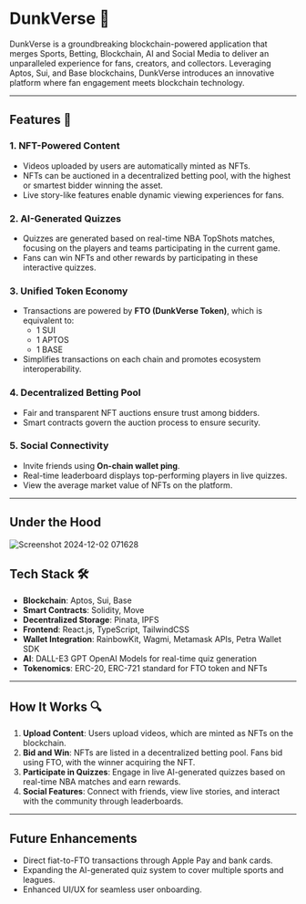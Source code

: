 # DunkVerse 🌟

DunkVerse is a groundbreaking blockchain-powered application that merges Sports, Betting, Blockchain, AI and Social Media to deliver an unparalleled experience for fans, creators, and collectors. Leveraging Aptos, Sui, and Base blockchains, DunkVerse introduces an innovative platform where fan engagement meets blockchain technology.

---

## Features 🚀

### 1. **NFT-Powered Content**
- Videos uploaded by users are automatically minted as NFTs.
- NFTs can be auctioned in a decentralized betting pool, with the highest or smartest bidder winning the asset.
- Live story-like features enable dynamic viewing experiences for fans.

### 2. **AI-Generated Quizzes**
- Quizzes are generated based on real-time NBA TopShots matches, focusing on the players and teams participating in the current game.
- Fans can win NFTs and other rewards by participating in these interactive quizzes.

### 3. **Unified Token Economy**
- Transactions are powered by **FTO (DunkVerse Token)**, which is equivalent to:
  - 1 SUI  
  - 1 APTOS  
  - 1 BASE  
- Simplifies transactions on each chain and promotes ecosystem interoperability.

### 4. **Decentralized Betting Pool**
- Fair and transparent NFT auctions ensure trust among bidders.
- Smart contracts govern the auction process to ensure security.

### 5. **Social Connectivity**
- Invite friends using **On-chain wallet ping**.
- Real-time leaderboard displays top-performing players in live quizzes.
- View the average market value of NFTs on the platform.

---
## Under the Hood

![Screenshot 2024-12-02 071628](https://github.com/user-attachments/assets/25bf5f49-eb28-4b75-80e3-7377fbc8c3bb)

## Tech Stack 🛠️

- **Blockchain**: Aptos, Sui, Base
- **Smart Contracts**: Solidity, Move
- **Decentralized Storage**: Pinata, IPFS
- **Frontend**: React.js, TypeScript, TailwindCSS
- **Wallet Integration**: RainbowKit, Wagmi, Metamask APIs, Petra Wallet SDK
- **AI**: DALL-E3 GPT OpenAI Models for real-time quiz generation
- **Tokenomics**: ERC-20, ERC-721 standard for FTO token and NFTs

---

## How It Works 🔍

1. **Upload Content**: Users upload videos, which are minted as NFTs on the blockchain.
2. **Bid and Win**: NFTs are listed in a decentralized betting pool. Fans bid using FTO, with the winner acquiring the NFT.
3. **Participate in Quizzes**: Engage in live AI-generated quizzes based on real-time NBA matches and earn rewards.
4. **Social Features**: Connect with friends, view live stories, and interact with the community through leaderboards.

---

## **Future Enhancements**
- Direct fiat-to-FTO transactions through Apple Pay and bank cards.
- Expanding the AI-generated quiz system to cover multiple sports and leagues.
- Enhanced UI/UX for seamless user onboarding.
